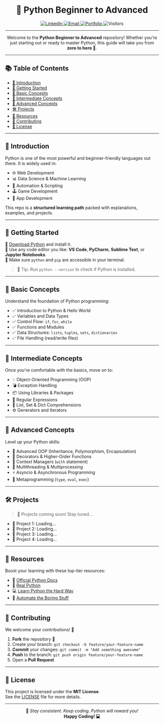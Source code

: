 <!-- Title -->
<h1 align="center">🐍 Python Beginner to Advanced</h1>

<p align="center">
  <a href="https://www.linkedin.com/in/khaledhasanmilu">
    <img src="https://img.shields.io/badge/LinkedIn-blue?logo=linkedin&logoColor=white" alt="LinkedIn">
  </a>
  <a href="mailto:kh.milu338@gmail.com">
    <img src="https://img.shields.io/badge/Email-D14836?logo=gmail&logoColor=white" alt="Email">
  </a>
  <a href="https://khaledhasanmilu.netlify.app/">
    <img src="https://img.shields.io/badge/Portfolio-Live-24292e?logo=netlify&logoColor=white" alt="Portfolio">
  </a>
  <img src="https://visitor-badge.laobi.icu/badge?page_id=khaledhasanmilu.Python-Beginner-to-Advanced" alt="Visitors">
</p>

---

<p align="center">
  Welcome to the <strong>Python Beginner to Advanced</strong> repository!  
  Whether you're just starting out or ready to master Python, this guide will take you from <strong>zero to hero 💪</strong>.
</p>

---

## 📚 Table of Contents

- [🚀 Introduction](#-introduction)
- [🔧 Getting Started](#-getting-started)
- [🧱 Basic Concepts](#-basic-concepts)
- [🧰 Intermediate Concepts](#-intermediate-concepts)
- [🧠 Advanced Concepts](#-advanced-concepts)
- [🛠️ Projects](#-projects)
- [📘 Resources](#-resources)
- [🤝 Contributing](#-contributing)
- [📝 License](#-license)

---

## 🚀 Introduction

Python is one of the most powerful and beginner-friendly languages out there. It is widely used in:

- 🌐 Web Development  
- 📊 Data Science & Machine Learning  
- 🤖 Automation & Scripting  
- 🕹️ Game Development  
- 📱 App Development  

This repo is a **structured learning path** packed with explanations, examples, and projects.

---

## 🔧 Getting Started

🔹 [Download Python](https://www.python.org/downloads/) and install it.  
🔹 Use any code editor you like: **VS Code**, **PyCharm**, **Sublime Text**, or **Jupyter Notebooks**.  
🔹 Make sure `python` and `pip` are accessible in your terminal.

> 🧪 Tip: Run `python --version` to check if Python is installed.

---

## 🧱 Basic Concepts

Understand the foundation of Python programming:

- ✅ Introduction to Python & Hello World  
- ✅ Variables and Data Types  
- ✅ Control Flow: `if`, `for`, `while`  
- ✅ Functions and Modules  
- ✅ Data Structures: `lists`, `tuples`, `sets`, `dictionaries`  
- ✅ File Handling (read/write files)  

---

## 🧰 Intermediate Concepts

Once you're comfortable with the basics, move on to:

- 💡 Object-Oriented Programming (OOP)  
- 💣 Exception Handling  
- 📦 Using Libraries & Packages  
- 🧪 Regular Expressions  
- 🔁 List, Set & Dict Comprehensions  
- ⚙️ Generators and Iterators  

---

## 🧠 Advanced Concepts

Level up your Python skills:

- 🧬 Advanced OOP (Inheritance, Polymorphism, Encapsulation)  
- 🎨 Decorators & Higher-Order Functions  
- 📂 Context Managers (`with` statement)  
- 🧵 Multithreading & Multiprocessing  
- ⚡ Asyncio & Asynchronous Programming  
- 🧠 Metaprogramming (`type`, `eval`, `exec`)  

---

## 🛠️ Projects

> 🚧 Projects coming soon! Stay tuned...

- 📁 Project 1: Loading...  
- 💬 Project 2: Loading...  
- 🔐 Project 3: Loading...  
- 🧠 Project 4: Loading...  

---

## 📘 Resources

Boost your learning with these top-tier resources:

- 📖 [Official Python Docs](https://docs.python.org/3/)  
- 🧠 [Real Python](https://realpython.com/)  
- 💻 [Learn Python the Hard Way](https://learnpythonthehardway.org/)  
- 🤖 [Automate the Boring Stuff](https://automatetheboringstuff.com/)  

---

## 🤝 Contributing

We welcome your contributions! 🚀

1. **Fork** the repository 🍴  
2. Create your branch: `git checkout -b feature/your-feature-name`  
3. **Commit** your changes: `git commit -m "Add something awesome"`  
4. **Push** to the branch: `git push origin feature/your-feature-name`  
5. Open a **Pull Request**

---

## 📝 License

This project is licensed under the **MIT License**.  
See the [LICENSE](LICENSE) file for more details.

---

<p align="center">
  📢 <em>Stay consistent. Keep coding. Python will reward you!</em><br>
  <strong>Happy Coding! 💻</strong>
</p>
